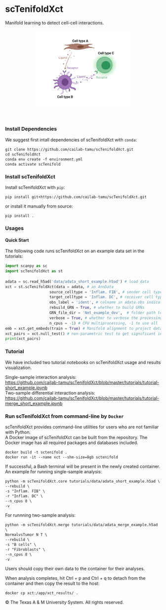 # scTenifoldXct
Manifold learning to detect cell-cell interactions.
<br/>
<p align="center">
    <img src="LS_git.jpeg" alt="drawing" width="300"/>
</p>
<br/>

### Install Dependencies
We suggest first intall dependencies of scTenifoldXct with `conda`:
```shell
git clone https://github.com/cailab-tamu/scTenifoldXct.git
cd scTenifoldXct
conda env create -f environment.yml
conda activate scTenifold
```

### Install scTenifoldXct
Install scTenifoldXct with `pip`:
```shell
pip install git+https://github.com/cailab-tamu/scTenifoldXct.git 
```

or install it manually from source:
```shell
pip install .
```

### Usages

#### Quick Start
The following code runs scTenifoldXct on an example data set in the tutorials:
```python
import scanpy as sc
import scTenifoldXct as st

adata = sc.read_h5ad('data/adata_short_example.h5ad') # load data
xct = st.scTenifoldXct(data = adata, # an AnnData 
                    source_celltype = 'Inflam. FIB', # sender cell type
                    target_celltype = 'Inflam. DC', # receiver cell type
                    obs_label = 'ident', # colname in adata.obs indicating cell types
                    rebuild_GRN = True, # whether to build GRNs
                    GRN_file_dir = 'Net_example_dev',  # folder path to GRNs
                    verbose = True, # whether to verbose the processing
                    n_cpus = -1) # CPU multiprocessing, -1 to use all
emb = xct.get_embeds(train = True) # Manifold alignment to project data to low-dimensional embeddings
xct_pairs = xct.null_test() # non-parametric test to get significant interactions
print(xct_pairs)
```

### Tutorial
We have included two tutorial notebooks on scTenifoldXct usage and results visualization.

Single-sample interaction analysis:<br> https://github.com/cailab-tamu/scTenifoldXct/blob/master/tutorials/tutorial-short_example.ipynb <br>
Two-sample differential interaction analysis:<br> https://github.com/cailab-tamu/scTenifoldXct/blob/master/tutorials/tutorial-merge_short_example.ipynb 
<br/>

### Run scTenifoldXct from command-line by `Docker`
scTenifoldXct provides command-line utilities for users who are not familiar with Python.<br>
A Docker image of scTenifoldXct can be built from the repository. The Docker image has all required packages and databases included. 

```shell
docker build -t sctenifold .
docker run -it --name xct --shm-size=8gb sctenifold
```
If successful, a Bash terminal will be present in the newly created container.<br>
An example for running single-sample analysis:
```shell
python -m scTenifoldXct.core tutorials/data/adata_short_example.h5ad \
--rebuild \
-s "Inflam. FIB" \
-r "Inflam. DC" \
--n_cpus 8 \
-v
```
For runnning two-sample analysis:
```shell
python -m scTenifoldXct.merge tutorials/data/adata_merge_example.h5ad \
NormalvsTumor N T \
--rebuild \
-s "B cells" \
-r "Fibroblasts" \
--n_cpus 8 \
-v
```
Users should copy their own data to the container for their analyses. 

When analysis completes, hit Ctrl + p and Ctrl + q to detach from the container and then copy the result to the host:
```shell
docker cp xct:/app/xct_results/ .
```

©️ The Texas A & M University System. All rights reserved.
